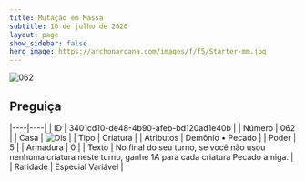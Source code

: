 ```yaml
---
title: Mutação em Massa
subtitle: 10 de julho de 2020
layout: page
show_sidebar: false
hero_image: https://archonarcana.com/images/f/f5/Starter-mm.jpg
---
```


![062](https://cdn.keyforgegame.com/media/card_front/pt/479_062_8JR36QMC2PJH_pt.png)

## Preguiça

|----|----|
| ID | 3401cd10-de48-4b90-afeb-bd120ad1e40b |
| Número | 062 |
| Casa | ![Dis](https://archonarcana.com/images/thumb/e/e8/Dis.png/22px-Dis.png "Dis") |
| Tipo | Criatura |
| Atributos | Demônio • Pecado |
| Poder | 5 |
| Armadura | 0 |
| Texto | No final do seu turno, se você não usou nenhuma criatura neste turno, ganhe 1A para cada criatura Pecado amiga. |
| Raridade | Especial Variável |
